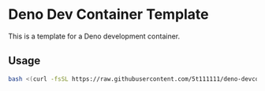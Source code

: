 # Deno Dev Container Template

This is a template for a Deno development container.

## Usage

```bash
bash <(curl -fsSL https://raw.githubusercontent.com/5t111111/deno-devcontainer-template/main/create.sh)
```
